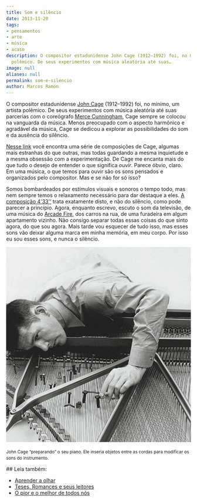 ```yaml
---
title: Som e silêncio
date: 2013-11-20
tags:
- pensamentos
- arte
- música
- acaso
description: O compositor estadunidense John Cage (1912–1992) foi, no mínimo, um artista
  polêmico. De seus experimentos com música aleatória até suas…
image: null
aliases: null
permalink: som-e-silencio
author: Marcos Ramon
---
```

O compositor estadunidense [John Cage](http://en.wikipedia.org/wiki/John_Cage) (1912–1992) foi, no mínimo, um artista polêmico. De seus experimentos com música aleatória até suas parcerias com o coreógrafo [Merce Cunningham](http://en.wikipedia.org/wiki/Merce_Cunningham), Cage sempre se colocou na vanguarda da música. Menos preocupado com o aspecto harmônico e agradável da música, Cage se dedicou a explorar as possibilidades do som e da ausência do silêncio.

[Nesse link](http://ubuweb.com/sound/cage.html) você encontra uma série de composições de Cage, algumas mais estranhas do que outras, mas todas guardando a mesma inquietude e a mesma obsessão com a experimentação. De Cage me encanta mais do que tudo o desejo de entender o que significa _ouvir_. Parece óbvio, claro. Em uma música, o que temos para ouvir são os sons pensados e organizados pelo compositor. Mas e se não for só isso?

Somos bombardeados por estímulos visuais e sonoros o tempo todo, mas nem sempre temos o relaxamento necessário para dar destaque a eles. [A composição 4'33'’](http://www.marcosramon.net/soma/soma-10-4-33) trata exatamente disto, e não do silêncio, como pode parecer a princípio. Agora, enquanto escrevo, escuto o som da televisão, de uma música do [Arcade Fire](https://play.spotify.com/artist/3kjuyTCjPG1WMFCiyc5IuB?play=true&utm_source=open.spotify.com&utm_medium=open), dos carros na rua, de uma furadeira em algum apartamento vizinho. Não consigo separar todas essas coisas do que sinto agora, do que sou agora. Mais tarde vou esquecer de tudo isso, mas esses sons vão deixar alguma marca em minha memória, em meu corpo. Por isso eu sou esses sons, e nunca o silêncio.

<img src="/assets/img/som-e silêncio-medium.jpeg">

<small>John Cage “preparando” o seu piano. Ele inseria objetos entre as cordas para modificar os sons do instrumento.</small>


<div class="leia-tambem" markdown="1">
## Leia também:

- <a href="/aprender-a-olhar">Aprender a olhar</a>
- <a href="/teses-romances-e-seus-leitores">Teses, Romances e seus leitores</a>
- <a href="/o-pior-e-o-melhor-de-todos-nos">O pior e o melhor de todos nós</a>
</div>